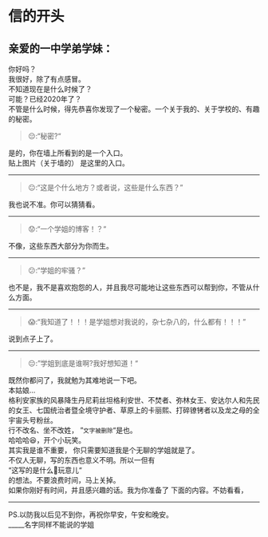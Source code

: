 # 信的开头
## 亲爱的一中学弟学妹：
  你好吗？  
  我很好，除了有点感冒。  
  不知道现在是什么时候了？  
  可能？已经2020年了？  
  不管是什么时候，得先恭喜你发现了一个秘密。一个关于我的、关于学校的、有趣的秘密。

>:pensive::“秘密?“  

  是的，你在墙上所看到的是一个入口。  
贴上图片（关于墙的）  是这里的入口。
___
>:neutral_face::“这是个什么地方？或者说，这些是什么东西？”

  我也说不准。你可以猜猜看。
___    
>:worried::“一个学姐的博客！？“  

  不像，这些东西大部分为你而生。  
___    
>:confused::“学姐的牢骚？”  

  也不是，我不是喜欢抱怨的人，并且我尽可能地让这些东西可以帮到你，不管从什么方面。  
___    
>:scream::“我知道了！！！是学姐想对我说的，杂七杂八的，什么都有！！！”  

  说到点子上了。  
___
>:pensive::”学姐到底是谁啊?我好想知道！“

  既然你都问了，我就勉为其难地说一下吧。  
  本姑娘…  
格利安家族的风暴降生丹尼莉丝坦格利安世、不焚者、弥林女王、安达尔人和先民的女王、七国统治者暨全境守护者、草原上的卡丽熙、打碎镣铐者以及龙之母的全宇宙头号粉丝。  
  行不改名、坐不改姓， 
”`文字被删除`“是也。  
哈哈哈:laughing:，开个小玩笑。  
  其实我是谁不重要，
你只需要知道我是个无聊的学姐就是了。  
不仅人无聊，写的东西也意义不明。所以一但有  
    “这写的是什么:shit:玩意儿“  
的想法。不要浪费时间，马上关掉。  
  如果你刚好有时间，并且感兴趣的话。我为你准备了
下面的内容。不妨看看，
***
PS.以防我以后见不到你，再祝你早安，午安和晚安。  
_____名字同样不能说的学姐
